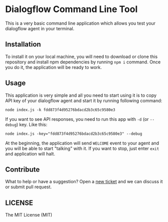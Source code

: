 # Dialogflow Command Line Tool

This is a very basic command line application which allows you test your dialogflow agent in your terminal.

## Installation

To install it on your local machine, you will need to download or clone this repository and install npm dependencies by running `npm i` command. Once you do it, the application will be ready to work.

## Usage

This application is very simple and all you need to start using it is to copy API key of your dialogflow agent and start it by running following command:

```
node index.js -k fdd873f4d95276bdacd2b3c65c9580e3
```

If you want to see API responses, you need to run this app with `-d` (or `--debug`) key. Like this:

```
node index.js -key="fdd873f4d95276bdacd2b3c65c9580e3" --debug
```

At the beginning, the application will send `WELCOME` event to your agent and you will be able to start "talking" with it. If you want to stop, just enter `exit` and application will halt.

## Contribute

What to help or have a suggestion? Open a [new ticket](https://github.com/eugene-manuilov/dialogflow-cli/issues/new) and we can discuss it or submit pull request.

## LICENSE

The MIT License (MIT)

